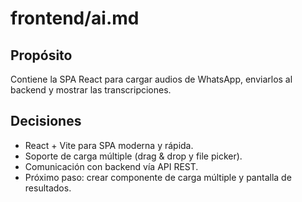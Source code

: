 # frontend/ai.md

## Propósito
Contiene la SPA React para cargar audios de WhatsApp, enviarlos al backend y mostrar las transcripciones.

## Decisiones
- React + Vite para SPA moderna y rápida.
- Soporte de carga múltiple (drag & drop y file picker).
- Comunicación con backend vía API REST.
- Próximo paso: crear componente de carga múltiple y pantalla de resultados. 